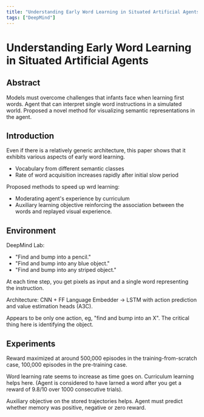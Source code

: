 ```yaml
---
title: "Understanding Early Word Learning in Situated Artificial Agents."
tags: ["DeepMind"]
---
```

# Understanding Early Word Learning in Situated Artificial Agents

## Abstract

Models must overcome challenges that infants face when learning first
words. Agent that can interpret single word instructions in a simulated world.
Proposed a novel method for visualizing semantic representations in the agent.

## Introduction

Even if there is a relatively generic architecture, this paper shows that
it exhibits various aspects of early word learning.
 * Vocabulary from different semantic classes
 * Rate of word acquisition increases rapidly after initial slow period

Proposed methods to speed up wrd learning:
 * Moderating agent's experience by curriculum
 * Auxiliary learning objective reinforcing the association between the words and replayed visual experience.

## Environment

DeepMind Lab:
 * "Find and bump into a pencil."
 * "Find and bump into any blue object."
 * "Find and bump into any striped object."

At each time step, you get pixels as input and a single word representing the instruction.

Architecture: CNN + FF Language Embedder -> LSTM with action prediction and value estimation heads (A3C).

Appears to be only one action, eg, "find and bump into an X". The critical thing here is identifying the object.

## Experiments

Reward maximized at around 500,000 episodes in the training-from-scratch case,
100,000 episodes in the pre-training case.

Word learning rate seems to increase as time goes on. Curriculum learning helps
here. (Agent is considered to have larned a word after you get a reward of 9.8/10
over 1000 consecutive trials).

Auxiliary objective on the stored trajectories helps. Agent must predict whether
memory was positive, negative or zero reward.